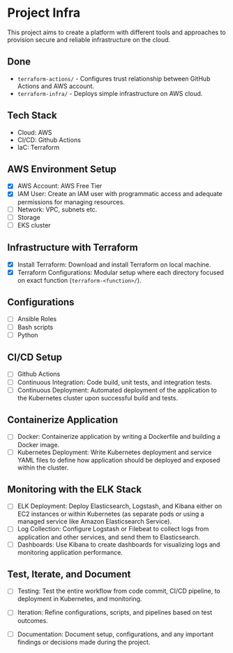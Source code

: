 # Project Infra

This project aims to create a platform with different tools and approaches to provision secure and reliable infrastructure on the cloud.

## Done

- `terraform-actions/` - Configures trust relationship between GitHub Actions and AWS account.
- `terraform-infra/` - Deploys simple infrastructure on AWS cloud.

## Tech Stack

- Cloud: AWS
- CI/CD: Github Actions
- IaC: Terraform

## AWS Environment Setup

- [x] AWS Account: AWS Free Tier
- [x] IAM User: Create an IAM user with programmatic access and adequate permissions for managing resources.
- [ ] Network: VPC, subnets etc.
- [ ] Storage
- [ ] EKS cluster

## Infrastructure with Terraform

- [x] Install Terraform: Download and install Terraform on local machine.
- [x] Terraform Configurations: Modular setup where each directory focused on exact function (`terraform-<function>/`).

## Configurations

- [ ] Ansible Roles
- [ ] Bash scripts
- [ ] Python

## CI/CD Setup

- [ ] Github Actions
- [ ] Continuous Integration: Code build, unit tests, and integration tests.
- [ ] Continuous Deployment: Automated deployment of the application to the Kubernetes cluster upon successful build and tests.

## Containerize Application

- [ ] Docker: Containerize application by writing a Dockerfile and building a Docker image.
- [ ] Kubernetes Deployment: Write Kubernetes deployment and service YAML files to define how application should be deployed and exposed within the cluster.

## Monitoring with the ELK Stack

- [ ] ELK Deployment: Deploy Elasticsearch, Logstash, and Kibana either on EC2 instances or within Kubernetes (as separate pods or using a managed service like Amazon Elasticsearch Service).
- [ ] Log Collection: Configure Logstash or Filebeat to collect logs from application and other services, and send them to Elasticsearch.
- [ ] Dashboards: Use Kibana to create dashboards for visualizing logs and monitoring application performance.

## Test, Iterate, and Document

- [ ] Testing: Test the entire workflow from code commit, CI/CD pipeline, to deployment in Kubernetes, and monitoring.
- [ ] Iteration: Refine configurations, scripts, and pipelines based on test outcomes.
- [ ] Documentation: Document setup, configurations, and any important findings or decisions made during the project.

